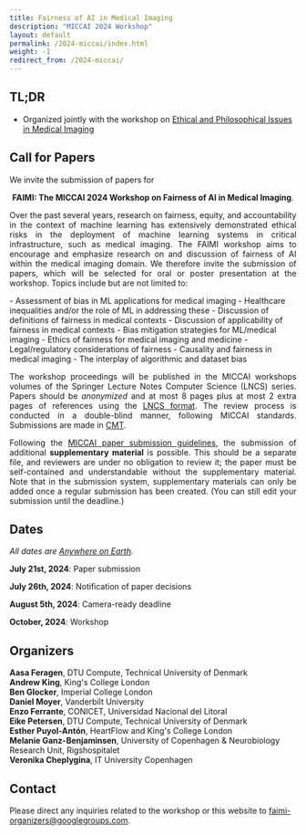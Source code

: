 ```yaml
---
title: Fairness of AI in Medical Imaging
description: "MICCAI 2024 Workshop"
layout: default
permalink: /2024-miccai/index.html
weight: -1
redirect_from: /2024-miccai/
---
```


## TL;DR
 - Organized jointly with the workshop on [Ethical and Philosophical Issues in Medical Imaging](https://sites.google.com/view/epimi)


## Call for Papers
We invite the submission of papers for

<p style="text-align: center;"><b>FAIMI: The MICCAI 2024 Workshop on Fairness of AI in Medical Imaging</b>.</p>

<p style="text-align: justify">Over the past several years, research on fairness, equity, and accountability in the context of machine learning has extensively demonstrated ethical risks in the deployment of machine learning systems in critical infrastructure, such as medical imaging.
The FAIMI workshop aims to encourage and emphasize research on and discussion of fairness of AI within the medical imaging domain.
We therefore invite the submission of papers, which will be selected for oral or poster presentation at the workshop. 
Topics include but are not limited to:</p>
- Assessment of bias in ML applications for medical imaging  
- Healthcare inequalities and/or the role of ML in addressing these  
- Discussion of definitions of fairness in medical contexts  
- Discussion of applicability of fairness in medical contexts  
- Bias mitigation strategies for ML/medical imaging  
- Ethics of fairness for medical imaging and medicine  
- Legal/regulatory considerations of fairness  
- Causality and fairness in medical imaging  
- The interplay of algorithmic and dataset bias 

<p style="text-align: justify">The workshop proceedings will be published in the MICCAI workshops volumes of the Springer Lecture Notes Computer Science (LNCS) series. 
Papers should be <i>anonymized</i> and at most 8 pages plus at most 2 extra pages of references using the <a href="https://www.springer.com/gp/computer-science/lncs/conference-proceedings-guidelines">LNCS format</a>. 
The review process is conducted in a double-blind manner, following MICCAI standards. 
Submissions are made in <a href="https://cmt3.research.microsoft.com/FAIMI2024">CMT</a>. 
</p>

<p style="text-align: justify">
Following the <a href="https://conferences.miccai.org/2024/en/PAPER-SUBMISSION-AND-REBUTTAL-GUIDELINES.html">MICCAI paper submission guidelines</a>, the submission of additional <b>supplementary material</b> is possible.
This should be a separate file, and reviewers are under no obligation to review it; the paper must be self-contained and understandable without the supplementary material.
Note that in the submission system, supplementary materials can only be added once a regular submission has been created. (You can still edit your submission until the deadline.)
</p>


## Dates

*All dates are [Anywhere on Earth](https://en.wikipedia.org/wiki/Anywhere_on_Earth).*

**July 21st, 2024**: Paper submission

**July 26th, 2024**: Notification of paper decisions

**August 5th, 2024**: Camera-ready deadline

**October, 2024**: Workshop


## Organizers

**Aasa Feragen**, DTU Compute, Technical University of Denmark  
**Andrew King**, King's College London  
**Ben Glocker**, Imperial College London  
**Daniel Moyer**, Vanderbilt University  
**Enzo Ferrante**, CONICET, Universidad Nacional del Litoral  
**Eike Petersen**, DTU Compute, Technical University of Denmark  
**Esther Puyol-Antón**, HeartFlow and King's College London  
**Melanie Ganz-Benjaminsen**, University of Copenhagen & Neurobiology Research Unit, Rigshospitalet  
**Veronika Cheplygina**, IT University Copenhagen  

## Contact

Please direct any inquiries related to the workshop or this website to <a href="mailto:faimi-organizers@googlegroups.com">faimi-organizers@googlegroups.com</a>.
